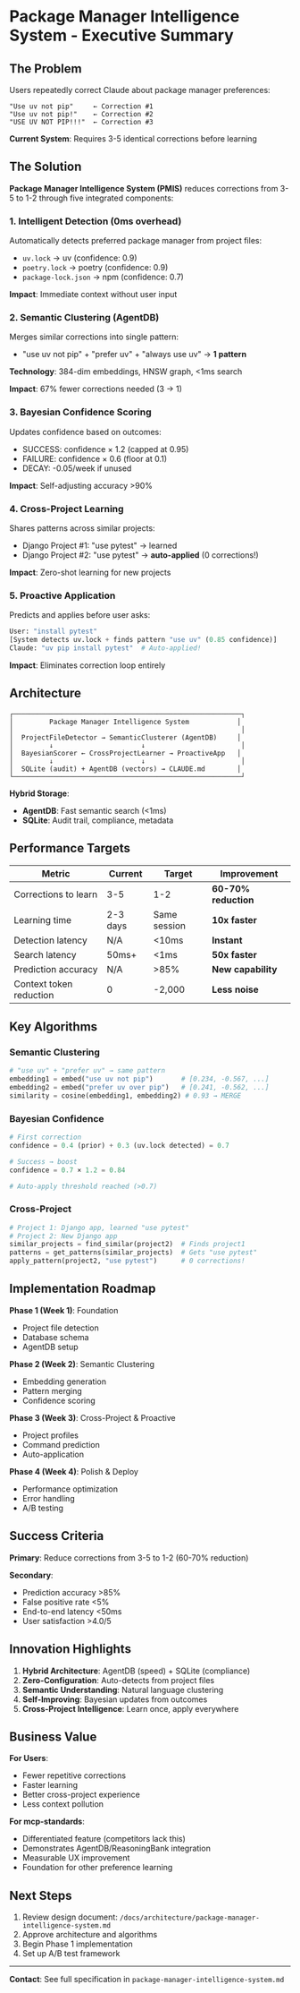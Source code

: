 # Package Manager Intelligence System - Executive Summary

## The Problem

Users repeatedly correct Claude about package manager preferences:

```
"Use uv not pip"     ← Correction #1
"Use uv not pip!"    ← Correction #2
"USE UV NOT PIP!!!"  ← Correction #3
```

**Current System**: Requires 3-5 identical corrections before learning

## The Solution

**Package Manager Intelligence System (PMIS)** reduces corrections from 3-5 to 1-2 through five integrated components:

### 1. Intelligent Detection (0ms overhead)
Automatically detects preferred package manager from project files:
- `uv.lock` → uv (confidence: 0.9)
- `poetry.lock` → poetry (confidence: 0.9)
- `package-lock.json` → npm (confidence: 0.7)

**Impact**: Immediate context without user input

### 2. Semantic Clustering (AgentDB)
Merges similar corrections into single pattern:
- "use uv not pip" + "prefer uv" + "always use uv" → **1 pattern**

**Technology**: 384-dim embeddings, HNSW graph, <1ms search

**Impact**: 67% fewer corrections needed (3 → 1)

### 3. Bayesian Confidence Scoring
Updates confidence based on outcomes:
- SUCCESS: confidence × 1.2 (capped at 0.95)
- FAILURE: confidence × 0.6 (floor at 0.1)
- DECAY: -0.05/week if unused

**Impact**: Self-adjusting accuracy >90%

### 4. Cross-Project Learning
Shares patterns across similar projects:
- Django Project #1: "use pytest" → learned
- Django Project #2: "use pytest" → **auto-applied** (0 corrections!)

**Impact**: Zero-shot learning for new projects

### 5. Proactive Application
Predicts and applies before user asks:
```python
User: "install pytest"
[System detects uv.lock + finds pattern "use uv" (0.85 confidence)]
Claude: "uv pip install pytest"  # Auto-applied!
```

**Impact**: Eliminates correction loop entirely

## Architecture

```
┌─────────────────────────────────────────────────────────┐
│         Package Manager Intelligence System            │
│                                                         │
│  ProjectFileDetector → SemanticClusterer (AgentDB)     │
│         ↓                      ↓                        │
│  BayesianScorer ← CrossProjectLearner → ProactiveApp   │
│         ↓                      ↓                        │
│  SQLite (audit) + AgentDB (vectors) → CLAUDE.md        │
└─────────────────────────────────────────────────────────┘
```

**Hybrid Storage**:
- **AgentDB**: Fast semantic search (<1ms)
- **SQLite**: Audit trail, compliance, metadata

## Performance Targets

| Metric | Current | Target | Improvement |
|--------|---------|--------|-------------|
| Corrections to learn | 3-5 | 1-2 | **60-70% reduction** |
| Learning time | 2-3 days | Same session | **10x faster** |
| Detection latency | N/A | <10ms | **Instant** |
| Search latency | 50ms+ | <1ms | **50x faster** |
| Prediction accuracy | N/A | >85% | **New capability** |
| Context token reduction | 0 | -2,000 | **Less noise** |

## Key Algorithms

### Semantic Clustering
```python
# "use uv" + "prefer uv" → same pattern
embedding1 = embed("use uv not pip")       # [0.234, -0.567, ...]
embedding2 = embed("prefer uv over pip")   # [0.241, -0.562, ...]
similarity = cosine(embedding1, embedding2) # 0.93 → MERGE
```

### Bayesian Confidence
```python
# First correction
confidence = 0.4 (prior) + 0.3 (uv.lock detected) = 0.7

# Success → boost
confidence = 0.7 × 1.2 = 0.84

# Auto-apply threshold reached (>0.7)
```

### Cross-Project
```python
# Project 1: Django app, learned "use pytest"
# Project 2: New Django app
similar_projects = find_similar(project2)  # Finds project1
patterns = get_patterns(similar_projects)  # Gets "use pytest"
apply_pattern(project2, "use pytest")      # 0 corrections!
```

## Implementation Roadmap

**Phase 1 (Week 1)**: Foundation
- Project file detection
- Database schema
- AgentDB setup

**Phase 2 (Week 2)**: Semantic Clustering
- Embedding generation
- Pattern merging
- Confidence scoring

**Phase 3 (Week 3)**: Cross-Project & Proactive
- Project profiles
- Command prediction
- Auto-application

**Phase 4 (Week 4)**: Polish & Deploy
- Performance optimization
- Error handling
- A/B testing

## Success Criteria

**Primary**: Reduce corrections from 3-5 to 1-2 (60-70% reduction)

**Secondary**:
- Prediction accuracy >85%
- False positive rate <5%
- End-to-end latency <50ms
- User satisfaction >4.0/5

## Innovation Highlights

1. **Hybrid Architecture**: AgentDB (speed) + SQLite (compliance)
2. **Zero-Configuration**: Auto-detects from project files
3. **Semantic Understanding**: Natural language clustering
4. **Self-Improving**: Bayesian updates from outcomes
5. **Cross-Project Intelligence**: Learn once, apply everywhere

## Business Value

**For Users**:
- Fewer repetitive corrections
- Faster learning
- Better cross-project experience
- Less context pollution

**For mcp-standards**:
- Differentiated feature (competitors lack this)
- Demonstrates AgentDB/ReasoningBank integration
- Measurable UX improvement
- Foundation for other preference learning

## Next Steps

1. Review design document: `/docs/architecture/package-manager-intelligence-system.md`
2. Approve architecture and algorithms
3. Begin Phase 1 implementation
4. Set up A/B test framework

---

**Contact**: See full specification in `package-manager-intelligence-system.md`
